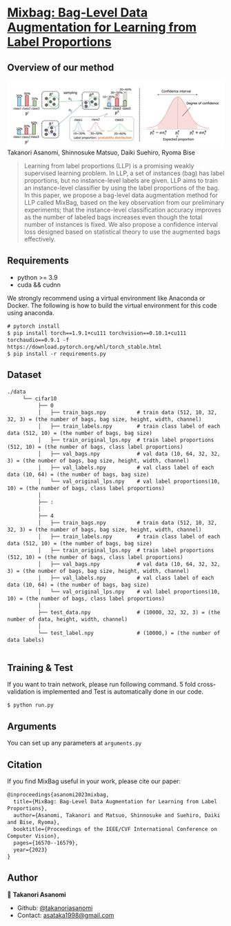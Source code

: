 # [Mixbag: Bag-Level Data Augmentation for Learning from Label Proportions](https://openaccess.thecvf.com/content/ICCV2023/papers/Asanomi_MixBag_Bag-Level_Data_Augmentation_for_Learning_from_Label_Proportions_ICCV_2023_paper.pdf)

## Overview of our method
![Illustration](./image/overview.png)
Takanori Asanomi, Shinnosuke Matsuo, Daiki Suehiro, Ryoma Bise
> Learning from label proportions (LLP) is a promising weakly supervised learning problem. In LLP, a set of instances (bag) has label proportions, but no instance-level labels are given. LLP aims to train an instance-level classifier by using the label proportions of the bag. In this paper, we propose a bag-level data augmentation method for LLP called MixBag, based on the key observation from our preliminary experiments; that the instance-level classification accuracy improves as the number of labeled bags increases even though the total number of instances is fixed. We also propose a confidence interval loss designed based on statistical theory to use the augmented bags effectively.


## Requirements
* python >= 3.9
* cuda && cudnn

We strongly recommend using a virtual environment like Anaconda or Docker.
The following is how to build the virtual environment for this code using anaconda.
```
# pytorch install
$ pip install torch==1.9.1+cu111 torchvision==0.10.1+cu111 torchaudio==0.9.1 -f https://download.pytorch.org/whl/torch_stable.html
$ pip install -r requirements.py
```

## Dataset
```
./data
     └── cifar10
          ├── 0
          │   ├── train_bags.npy          # train data (512, 10, 32, 32, 3) = (the number of bags, bag size, height, width, channel)
          │   ├── train_labels.npy        # train class label of each data (512, 10) = (the number of bags, bag size)
          │   ├── train_original_lps.npy  # train label proportions (512, 10) = (the number of bags, class label proportions)
          │   ├── val_bags.npy            # val data (10, 64, 32, 32, 3) = (the number of bags, bag size, height, width, channel)
          │   ├── val_labels.npy          # val class label of each data (10, 64) = (the number of bags, bag size)
          │   └── val_original_lps.npy    # val label proportions(10, 10) = (the number of bags, class label proportions)
          │                
          ├── :
          │
          ├── 4
          │   ├── train_bags.npy          # train data (512, 10, 32, 32, 3) = (the number of bags, bag size, height, width, channel)
          │   ├── train_labels.npy        # train class label of each data (512, 10) = (the number of bags, bag size)
          │   ├── train_original_lps.npy  # train label proportions (512, 10) = (the number of bags, class label proportions)
          │   ├── val_bags.npy            # val data (10, 64, 32, 32, 3) = (the number of bags, bag size, height, width, channel)
          │   ├── val_labels.npy          # val class label of each data (10, 64) = (the number of bags, bag size)
          │   └── val_original_lps.npy    # val label proportions(10, 10) = (the number of bags, class label proportions)
          │
          ├── test_data.npy               # (10000, 32, 32, 3) = (the number of data, height, width, channel)
          │
          └── test_label.npy              # (10000,) = (the number of data labels)
               
```

## Training & Test
If you want to train network, please run following command.
5 fold cross-validation is implemented and Test is automatically done in our code.
```
$ python run.py
```

## Arguments
You can set up any parameters at `arguments.py`

## Citation
If you find MixBag useful in your work, please cite our paper:
```none
@inproceedings{asanomi2023mixbag,
  title={MixBag: Bag-Level Data Augmentation for Learning from Label Proportions},
  author={Asanomi, Takanori and Matsuo, Shinnosuke and Suehiro, Daiki and Bise, Ryoma},
  booktitle={Proceedings of the IEEE/CVF International Conference on Computer Vision},
  pages={16570--16579},
  year={2023}
}
```

## Author
👤 **Takanori Asanomi**
* Github: [@takanoriasanomi](https://github.com/asanomitakanori)
* Contact: asataka1998@gmail.com